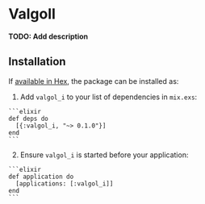 # ValgolI

**TODO: Add description**

## Installation

If [available in Hex](https://hex.pm/docs/publish), the package can be installed as:

  1. Add `valgol_i` to your list of dependencies in `mix.exs`:

    ```elixir
    def deps do
      [{:valgol_i, "~> 0.1.0"}]
    end
    ```

  2. Ensure `valgol_i` is started before your application:

    ```elixir
    def application do
      [applications: [:valgol_i]]
    end
    ```

